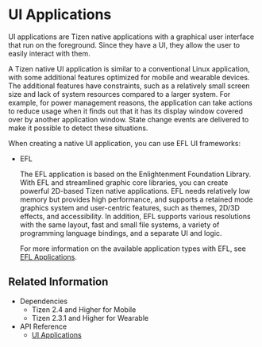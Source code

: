 # UI Applications


UI applications are Tizen native applications with a graphical user interface that run on the foreground. Since they have a UI, they allow the user to easily interact with them.

A Tizen native UI application is similar to a conventional Linux application, with some additional features optimized for mobile and wearable devices. The additional features have constraints, such as a relatively small screen size and lack of system resources compared to a larger system. For example, for power management reasons, the application can take actions to reduce usage when it finds out that it has its display window covered over by another application window. State change events are delivered to make it possible to detect these situations.

When creating a native UI application, you can use EFL UI frameworks:

- EFL

  The EFL application is based on the Enlightenment Foundation Library. With EFL and streamlined graphic core libraries, you can create powerful 2D-based Tizen native applications. EFL needs relatively low memory but provides high performance, and supports a retained mode graphics system and user-centric features, such as themes, 2D/3D effects, and accessibility. In addition, EFL supports various resolutions with the same layout, fast and small file systems, a variety of programming language bindings, and a separate UI and logic.

  For more information on the available application types with EFL, see [EFL Applications](efl-app.md).


## Related Information
- Dependencies
  - Tizen 2.4 and Higher for Mobile
  - Tizen 2.3.1 and Higher for Wearable
- API Reference
  - [UI Applications](../../api/common/latest/group__CAPI__APPLICATION__MODULE.html)
